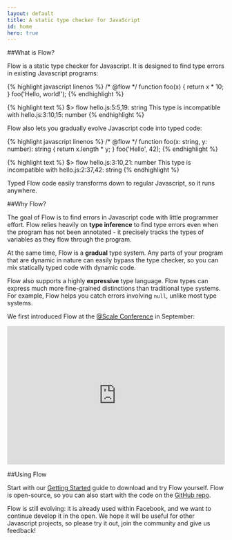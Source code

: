 ```yaml
---
layout: default
title: A static type checker for JavaScript
id: home
hero: true
---
```


##What is Flow?

Flow is a static type checker for Javascript. It is designed to find type errors in existing Javascript programs:

{% highlight javascript linenos %}
/* @flow */
function foo(x) {
  return x * 10;
}
foo('Hello, world!');
{% endhighlight %}

{% highlight text %}
$> flow
hello.js:5:5,19: string
This type is incompatible with
  hello.js:3:10,15: number
{% endhighlight %}

Flow also lets you gradually evolve Javascript code into typed code:

{% highlight javascript linenos %}
/* @flow */
function foo(x: string, y: number): string {
  return x.length * y;
}
foo('Hello', 42);
{% endhighlight %}

{% highlight text %}
$> flow
hello.js:3:10,21: number
This type is incompatible with
  hello.js:2:37,42: string
{% endhighlight %}

Typed Flow code easily transforms down to regular Javascript, so it runs anywhere.

##Why Flow?

The goal of Flow is to find errors in Javascript code with little programmer effort. Flow relies heavily on <strong>type inference</strong> to find type errors even when the program has not been annotated - it precisely tracks the types of variables as they flow through the program.

At the same time, Flow is a <strong>gradual</strong> type system. Any parts of your program that are dynamic in nature can easily bypass the type checker, so you can mix statically typed code with dynamic code.

Flow also supports a highly <strong>expressive</strong> type language. Flow types can express much more fine-grained distinctions than traditional type systems. For example, Flow helps you catch errors involving `null`, unlike most type systems.

We first introduced Flow at the <a href="https://www.facebook.com/atscale2014">@Scale Conference</a> in September:

<iframe frameborder="0" allowfullscreen width="100%" height="320" src="http://www.youtube.com/embed/M8x0bc81smU?start=768&showinfo=0&modestbranding =1&rel=0&theme=light"></iframe>

##Using Flow

Start with our <a href="/docs/getting-started.html">Getting Started</a> guide to download and try Flow yourself. Flow is open-source, so you can also start with the code on the <a href="https://github.com/facebook/flow">GitHub repo</a>.

Flow is still evolving: it is already used within Facebook, and we want to continue develop it in the open. We hope it will be useful for other Javascript projects, so please try it out, join the community and give us feedback!

